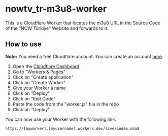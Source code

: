 # nowtv_tr-m3u8-worker
This is a Cloudflare Worker that locates the m3u8 URL in the Source Code of the "NOW Türkiye" Website and forwards to it.

## How to use

**Note:** You need a free Cloudflare account. You can create an account [here](https://dash.cloudflare.com/sign-up).

1. Open the [Cloudflare Dashboard](https://dash.cloudflare.com/)
2. Go to "Workers & Pages"
3. Click on "Create application"
4. Click on "Create Worker"
5. Give your Worker a name
6. Click on "Deploy"
7. Click on "Edit Code"
8. Paste the code from the "worker.js" file in the repo
9. Click on "Deploy"

You can now use your Worker with the following link: 

    https://[myworker].[myusername].workers.dev/live/index.m3u8

